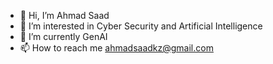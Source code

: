 - 👋 Hi, I’m Ahmad Saad
- 👀 I’m interested in Cyber Security and Artificial Intelligence
- 🌱 I’m currently GenAI
- 📫 How to reach me ahmadsaadkz@gmail.com

<!---
ahmadsaadkzee/ahmadsaadkzee is a ✨ special ✨ repository because its `README.md` (this file) appears on your GitHub profile.
You can click the Preview link to take a look at your changes.
--->
